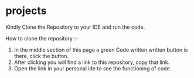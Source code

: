 # projects
Kindly Clone the Repository to your IDE and run the code.

How to clone the repository :-
1. In the middle section of this page a green Code written written button is there, click the button.
2. After clicking you will find a link to this repository, copy that link.
3. Open the link in your personal ide to see the functioning of code.
